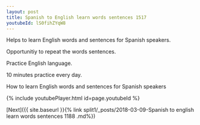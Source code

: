 ```yaml
---
layout: post
title: Spanish to English learn words sentences 1517 
youtubeId: lS0fihZYqW8
---
```

 
 
Helps to learn English words and sentences for Spanish speakers.

Opportunitiy to repeat the words sentences. 

Practice English language. 
 
10 minutes practice every day. 
 
How to learn English words and sentences for Spanish speakers 
 
{% include youtubePlayer.html id=page.youtubeId %}
 
 
[Next]({{ site.baseurl }}{% link  split1/_posts/2018-03-09-Spanish to english learn words sentences 1188 .md%})
 
